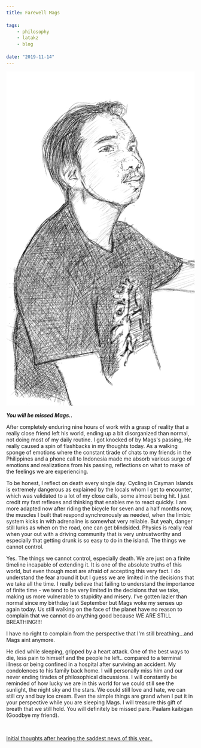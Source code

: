 ```yaml
---
title: Farewell Mags 

tags:
    - philosophy
    - latakz
    - blog

date: "2019-11-14"
---
```


![mags](mags1.jpg) 

***You will be missed Mags..***

After completely enduring nine hours of work with a grasp of reality that a really close friend left his world, ending up a bit disorganized than normal, not doing most of my daily routine. I got knocked of by Mags's passing, He really caused a spin of flashbacks in my thoughts today. As a walking sponge of emotions where  the constant tirade of chats to my friends in the Philippines and a phone call to Indonesia made me absorb various surge of emotions and realizations from his passing, reflections on what to make of the feelings we are experiencing.

To be honest, I reflect on death every single day. Cycling in Cayman Islands is extremely dangerous as explained by the locals whom I get to encounter, which was validated to a lot of my close calls, some almost being hit. I just credit my fast reflexes and thinking that enables me to react quickly. I am more adapted now after riding the bicycle for seven and a half months now, the muscles I built that respond synchronously as needed, when the limbic system kicks in with adrenaline is somewhat very reliable. But yeah, danger still lurks as when on the road, one can get blindsided. Physics is really real when your out with a driving community that is very untrustworthy and especially that getting drunk is so easy to do in the island. The things we cannot control.

Yes. The things we cannot control, especially death. We are just on a finite timeline incapable of extending it. It is one of the absolute truths of this world, but even though most are afraid of accepting this very fact. I do understand the fear around it but I guess we are limited in the decisions that we take all the time. I really believe that failing to understand the importance of finite time - we tend to be very limited in the decisions that we take, making us more vulnerable to stupidity and misery. I've gotten lazier than normal since my birthday last September but Mags woke my senses up again today. Us still walking on the face of the planet have no reason to complain that we cannot do anything good because WE ARE STILL BREATHING!!!! 

I have no right to complain from the perspective that I'm still breathing...and Mags aint anymore.

He died while sleeping, gripped by a heart attack. One of the best ways to die, less pain to himself and the people he left.. compared to a terminal illness or being confined in a hospital after surviving an accident. My condolences to his family back home. I will personally miss him and our never ending tirades of philosophical discussions. I will constantly be reminded of how lucky we are in this world for we could still see the sunlight, the night sky and the stars. We could still love and hate, we can still cry and buy ice cream. Even the simple things are grand when I put it in your perspective while you are sleeping Mags. I will treasure this gift of breath that we still hold. You will definitely be missed pare. Paalam kaibigan (Goodbye my friend). 

</br>

[Initial thoughts after hearing the saddest news of this year..](https://www.youtube.com/watch?v=hmCbPPJi5jo)
